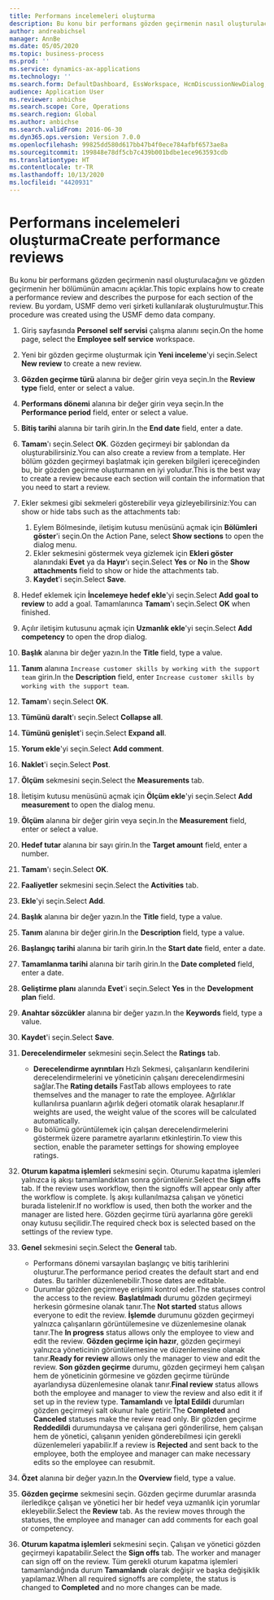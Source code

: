 ```yaml
---
title: Performans incelemeleri oluşturma
description: Bu konu bir performans gözden geçirmenin nasıl oluşturulacağını ve gözden geçirmenin her bölümünün amacını açıklar.
author: andreabichsel
manager: AnnBe
ms.date: 05/05/2020
ms.topic: business-process
ms.prod: ''
ms.service: dynamics-ax-applications
ms.technology: ''
ms.search.form: DefaultDashboard, EssWorkspace, HcmDiscussionNewDialog, HcmDiscussion, HcmDiscussionChangeSettings, HcmDiscussionAddGoalDialog, HcmTopicCreate, HcmMeasurementDetailDialog, HcmPerfJournalAdd, HcmEmployeeDevelopmentWorkspace
audience: Application User
ms.reviewer: anbichse
ms.search.scope: Core, Operations
ms.search.region: Global
ms.author: anbichse
ms.search.validFrom: 2016-06-30
ms.dyn365.ops.version: Version 7.0.0
ms.openlocfilehash: 99825dd580d617bb47b4f0ece784afbf6573ae8a
ms.sourcegitcommit: 199848e78df5cb7c439b001bdbe1ece963593cdb
ms.translationtype: HT
ms.contentlocale: tr-TR
ms.lasthandoff: 10/13/2020
ms.locfileid: "4420931"
---
```

# <a name="create-performance-reviews"></a><span data-ttu-id="41251-103">Performans incelemeleri oluşturma</span><span class="sxs-lookup"><span data-stu-id="41251-103">Create performance reviews</span></span>


<span data-ttu-id="41251-104">Bu konu bir performans gözden geçirmenin nasıl oluşturulacağını ve gözden geçirmenin her bölümünün amacını açıklar.</span><span class="sxs-lookup"><span data-stu-id="41251-104">This topic explains how to create a performance review and describes the purpose for each section of the review.</span></span> <span data-ttu-id="41251-105">Bu yordam, USMF demo veri şirketi kullanılarak oluşturulmuştur.</span><span class="sxs-lookup"><span data-stu-id="41251-105">This procedure was created using the USMF demo data company.</span></span>

1. <span data-ttu-id="41251-106">Giriş sayfasında **Personel self servisi** çalışma alanını seçin.</span><span class="sxs-lookup"><span data-stu-id="41251-106">On the home page, select the **Employee self service** workspace.</span></span>
2. <span data-ttu-id="41251-107">Yeni bir gözden geçirme oluşturmak için **Yeni inceleme**'yi seçin.</span><span class="sxs-lookup"><span data-stu-id="41251-107">Select **New review** to create a new review.</span></span>
3. <span data-ttu-id="41251-108">**Gözden geçirme türü** alanına bir değer girin veya seçin.</span><span class="sxs-lookup"><span data-stu-id="41251-108">In the **Review type** field, enter or select a value.</span></span>
4. <span data-ttu-id="41251-109">**Performans dönemi** alanına bir değer girin veya seçin.</span><span class="sxs-lookup"><span data-stu-id="41251-109">In the **Performance period** field, enter or select a value.</span></span>
5. <span data-ttu-id="41251-110">**Bitiş tarihi** alanına bir tarih girin.</span><span class="sxs-lookup"><span data-stu-id="41251-110">In the **End date** field, enter a date.</span></span>
6. <span data-ttu-id="41251-111">**Tamam**'ı seçin.</span><span class="sxs-lookup"><span data-stu-id="41251-111">Select **OK**.</span></span> <span data-ttu-id="41251-112">Gözden geçirmeyi bir şablondan da oluşturabilirsiniz.</span><span class="sxs-lookup"><span data-stu-id="41251-112">You can also create a review from a template.</span></span> <span data-ttu-id="41251-113">Her bölüm gözden geçirmeyi başlatmak için gereken bilgileri içereceğinden bu, bir gözden geçirme oluşturmanın en iyi yoludur.</span><span class="sxs-lookup"><span data-stu-id="41251-113">This is the best way to create a review because each section will contain the information that you need to start a review.</span></span>  
7. <span data-ttu-id="41251-114">Ekler sekmesi gibi sekmeleri gösterebilir veya gizleyebilirsiniz:</span><span class="sxs-lookup"><span data-stu-id="41251-114">You can show or hide tabs such as the attachments tab:</span></span>

    1. <span data-ttu-id="41251-115">Eylem Bölmesinde, iletişim kutusu menüsünü açmak için **Bölümleri göster**'i seçin.</span><span class="sxs-lookup"><span data-stu-id="41251-115">On the Action Pane, select **Show sections** to open the dialog menu.</span></span>
    1. <span data-ttu-id="41251-116">Ekler sekmesini göstermek veya gizlemek için **Ekleri göster** alanındaki **Evet** ya da **Hayır**'ı seçin.</span><span class="sxs-lookup"><span data-stu-id="41251-116">Select **Yes** or **No** in the **Show attachments** field to show or hide the attachments tab.</span></span>
    1. <span data-ttu-id="41251-117">**Kaydet**'i seçin.</span><span class="sxs-lookup"><span data-stu-id="41251-117">Select **Save**.</span></span>

8. <span data-ttu-id="41251-118">Hedef eklemek için **İncelemeye hedef ekle**'yi seçin.</span><span class="sxs-lookup"><span data-stu-id="41251-118">Select **Add goal to review** to add a goal.</span></span> <span data-ttu-id="41251-119">Tamamlanınca **Tamam**'ı seçin.</span><span class="sxs-lookup"><span data-stu-id="41251-119">Select **OK** when finished.</span></span>
9. <span data-ttu-id="41251-120">Açılır iletişim kutusunu açmak için **Uzmanlık ekle**'yi seçin.</span><span class="sxs-lookup"><span data-stu-id="41251-120">Select **Add competency** to open the drop dialog.</span></span>
10. <span data-ttu-id="41251-121">**Başlık** alanına bir değer yazın.</span><span class="sxs-lookup"><span data-stu-id="41251-121">In the **Title** field, type a value.</span></span>
11. <span data-ttu-id="41251-122">**Tanım** alanına `Increase customer skills by working with the support team` girin.</span><span class="sxs-lookup"><span data-stu-id="41251-122">In the **Description** field, enter `Increase customer skills by working with the support team`.</span></span>
12. <span data-ttu-id="41251-123">**Tamam**'ı seçin.</span><span class="sxs-lookup"><span data-stu-id="41251-123">Select **OK**.</span></span>
13. <span data-ttu-id="41251-124">**Tümünü daralt**'ı seçin.</span><span class="sxs-lookup"><span data-stu-id="41251-124">Select **Collapse all**.</span></span>
14. <span data-ttu-id="41251-125">**Tümünü genişlet**'i seçin.</span><span class="sxs-lookup"><span data-stu-id="41251-125">Select **Expand all**.</span></span>
15. <span data-ttu-id="41251-126">**Yorum ekle**'yi seçin.</span><span class="sxs-lookup"><span data-stu-id="41251-126">Select **Add comment**.</span></span>
16. <span data-ttu-id="41251-127">**Naklet**'i seçin.</span><span class="sxs-lookup"><span data-stu-id="41251-127">Select **Post**.</span></span>
17. <span data-ttu-id="41251-128">**Ölçüm** sekmesini seçin.</span><span class="sxs-lookup"><span data-stu-id="41251-128">Select the **Measurements** tab.</span></span>
18. <span data-ttu-id="41251-129">İletişim kutusu menüsünü açmak için **Ölçüm ekle**'yi seçin.</span><span class="sxs-lookup"><span data-stu-id="41251-129">Select **Add measurement** to open the dialog menu.</span></span>
19. <span data-ttu-id="41251-130">**Ölçüm** alanına bir değer girin veya seçin.</span><span class="sxs-lookup"><span data-stu-id="41251-130">In the **Measurement** field, enter or select a value.</span></span>
26. <span data-ttu-id="41251-131">**Hedef tutar** alanına bir sayı girin.</span><span class="sxs-lookup"><span data-stu-id="41251-131">In the **Target amount** field, enter a number.</span></span>
20. <span data-ttu-id="41251-132">**Tamam**'ı seçin.</span><span class="sxs-lookup"><span data-stu-id="41251-132">Select **OK**.</span></span>
21. <span data-ttu-id="41251-133">**Faaliyetler** sekmesini seçin.</span><span class="sxs-lookup"><span data-stu-id="41251-133">Select the **Activities** tab.</span></span>
22. <span data-ttu-id="41251-134">**Ekle**'yi seçin.</span><span class="sxs-lookup"><span data-stu-id="41251-134">Select **Add**.</span></span>
23. <span data-ttu-id="41251-135">**Başlık** alanına bir değer yazın.</span><span class="sxs-lookup"><span data-stu-id="41251-135">In the **Title** field, type a value.</span></span>
24. <span data-ttu-id="41251-136">**Tanım** alanına bir değer girin.</span><span class="sxs-lookup"><span data-stu-id="41251-136">In the **Description** field, type a value.</span></span>
25. <span data-ttu-id="41251-137">**Başlangıç tarihi** alanına bir tarih girin.</span><span class="sxs-lookup"><span data-stu-id="41251-137">In the **Start date** field, enter a date.</span></span>
26. <span data-ttu-id="41251-138">**Tamamlanma tarihi** alanına bir tarih girin.</span><span class="sxs-lookup"><span data-stu-id="41251-138">In the **Date completed** field, enter a date.</span></span>
27. <span data-ttu-id="41251-139">**Geliştirme planı** alanında **Evet**'i seçin.</span><span class="sxs-lookup"><span data-stu-id="41251-139">Select **Yes** in the **Development plan** field.</span></span>
28. <span data-ttu-id="41251-140">**Anahtar sözcükler** alanına bir değer yazın.</span><span class="sxs-lookup"><span data-stu-id="41251-140">In the **Keywords** field, type a value.</span></span>
29. <span data-ttu-id="41251-141">**Kaydet**'i seçin.</span><span class="sxs-lookup"><span data-stu-id="41251-141">Select **Save**.</span></span>
30. <span data-ttu-id="41251-142">**Derecelendirmeler** sekmesini seçin.</span><span class="sxs-lookup"><span data-stu-id="41251-142">Select the **Ratings** tab.</span></span>  

    - <span data-ttu-id="41251-143">**Derecelendirme ayrıntıları** Hızlı Sekmesi, çalışanların kendilerini derecelendirmelerini ve yöneticinin çalışanı derecelendirmesini sağlar.</span><span class="sxs-lookup"><span data-stu-id="41251-143">The **Rating details** FastTab allows employees to rate themselves and the manager to rate the employee.</span></span> <span data-ttu-id="41251-144">Ağırlıklar kullanılırsa puanların ağırlık değeri otomatik olarak hesaplanır.</span><span class="sxs-lookup"><span data-stu-id="41251-144">If weights are used, the weight value of the scores will be calculated automatically.</span></span>  
    - <span data-ttu-id="41251-145">Bu bölümü görüntülemek için çalışan derecelendirmelerini göstermek üzere parametre ayarlarını etkinleştirin.</span><span class="sxs-lookup"><span data-stu-id="41251-145">To view this section, enable the parameter settings for showing employee ratings.</span></span>  

31. <span data-ttu-id="41251-146">**Oturum kapatma işlemleri** sekmesini seçin. Oturumu kapatma işlemleri yalnızca iş akışı tamamlandıktan sonra görüntülenir.</span><span class="sxs-lookup"><span data-stu-id="41251-146">Select the **Sign offs** tab. If the review uses workflow, then the signoffs will appear only after the workflow is complete.</span></span> <span data-ttu-id="41251-147">İş akışı kullanılmazsa çalışan ve yönetici burada listelenir.</span><span class="sxs-lookup"><span data-stu-id="41251-147">If no workflow is used, then both the worker and the manager are listed here.</span></span> <span data-ttu-id="41251-148">Gözden geçirme türü ayarlarına göre gerekli onay kutusu seçilidir.</span><span class="sxs-lookup"><span data-stu-id="41251-148">The required check box is selected based on the settings of the review type.</span></span>  
32. <span data-ttu-id="41251-149">**Genel** sekmesini seçin.</span><span class="sxs-lookup"><span data-stu-id="41251-149">Select the **General** tab.</span></span>

    - <span data-ttu-id="41251-150">Performans dönemi varsayılan başlangıç ve bitiş tarihlerini oluşturur.</span><span class="sxs-lookup"><span data-stu-id="41251-150">The performance period creates the default start and end dates.</span></span> <span data-ttu-id="41251-151">Bu tarihler düzenlenebilir.</span><span class="sxs-lookup"><span data-stu-id="41251-151">Those dates are editable.</span></span>  
    - <span data-ttu-id="41251-152">Durumlar gözden geçirmeye erişimi kontrol eder.</span><span class="sxs-lookup"><span data-stu-id="41251-152">The statuses control the access to the review.</span></span> <span data-ttu-id="41251-153">**Başlatılmadı** durumu gözden geçirmeyi herkesin görmesine olanak tanır.</span><span class="sxs-lookup"><span data-stu-id="41251-153">The **Not started** status allows everyone to edit the review.</span></span> <span data-ttu-id="41251-154">**İşlemde** durumunu gözden geçirmeyi yalnızca çalışanların görüntülemesine ve düzenlemesine olanak tanır.</span><span class="sxs-lookup"><span data-stu-id="41251-154">The **In progress** status allows only the employee to view and edit the review.</span></span> <span data-ttu-id="41251-155">**Gözden geçirme için hazır**, gözden geçirmeyi yalnızca yöneticinin görüntülemesine ve düzenlemesine olanak tanır.</span><span class="sxs-lookup"><span data-stu-id="41251-155">**Ready for review** allows only the manager to view and edit the review.</span></span> <span data-ttu-id="41251-156">**Son gözden geçirme** durumu, gözden geçirmeyi hem çalışan hem de yöneticinin görmesine ve gözden geçirme türünde ayarlandıysa düzenlemesine olanak tanır.</span><span class="sxs-lookup"><span data-stu-id="41251-156">**Final review** status allows both the employee and manager to view the review and also edit it if set up in the review type.</span></span> <span data-ttu-id="41251-157">**Tamamlandı** ve **İptal Edildi** durumları gözden geçirmeyi salt okunur hale getirir.</span><span class="sxs-lookup"><span data-stu-id="41251-157">The **Completed** and **Canceled** statuses make the review read only.</span></span> <span data-ttu-id="41251-158">Bir gözden geçirme **Reddedildi** durumundaysa ve çalışana geri gönderilirse, hem çalışan hem de yönetici, çalışanın yeniden gönderebilmesi için gerekli düzenlemeleri yapabilir.</span><span class="sxs-lookup"><span data-stu-id="41251-158">If a review is **Rejected** and sent back to the employee, both the employee and manager can make necessary edits so the employee can resubmit.</span></span>

33. <span data-ttu-id="41251-159">**Özet** alanına bir değer yazın.</span><span class="sxs-lookup"><span data-stu-id="41251-159">In the **Overview** field, type a value.</span></span>
34. <span data-ttu-id="41251-160">**Gözden geçirme** sekmesini seçin. Gözden geçirme durumlar arasında ilerledikçe çalışan ve yönetici her bir hedef veya uzmanlık için yorumlar ekleyebilir.</span><span class="sxs-lookup"><span data-stu-id="41251-160">Select the **Review** tab. As the review moves through the statuses, the employee and manager can add comments for each goal or competency.</span></span>  
35. <span data-ttu-id="41251-161">**Oturum kapatma işlemleri** sekmesini seçin. Çalışan ve yönetici gözden geçirmeyi kapatabilir.</span><span class="sxs-lookup"><span data-stu-id="41251-161">Select the **Sign offs** tab. The worker and manager can sign off on the review.</span></span> <span data-ttu-id="41251-162">Tüm gerekli oturum kapatma işlemleri tamamlandığında durum **Tamamlandı** olarak değişir ve başka değişiklik yapılamaz.</span><span class="sxs-lookup"><span data-stu-id="41251-162">When all required signoffs are complete, the status is changed to **Completed** and no more changes can be made.</span></span>  

